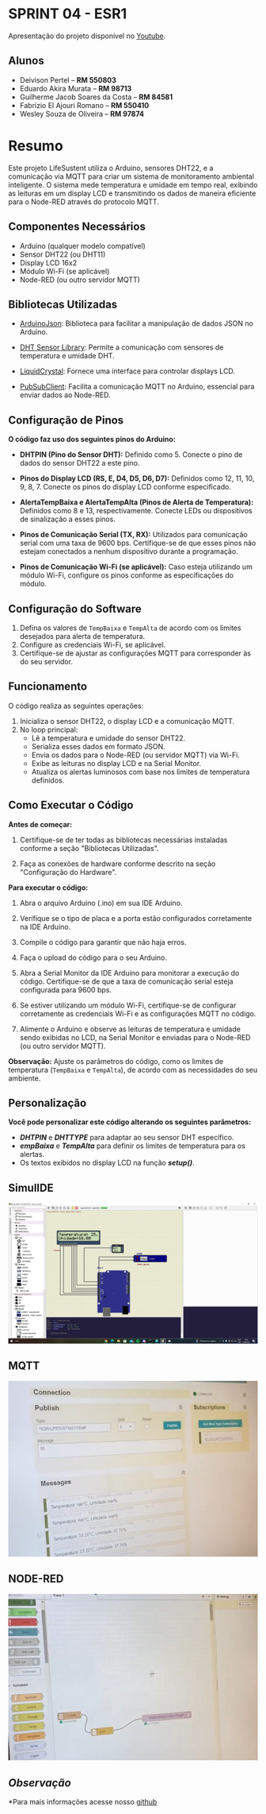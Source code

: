 # SPRINT 04 - ESR1

Apresentação do projeto disponível no [Youtube](https://youtu.be/YmSNocPrCAw?si=PkUVS1eDT4AWCnlK).

## Alunos

- Deivison Pertel – **RM 550803**
- Eduardo Akira Murata – **RM 98713**
- Guilherme Jacob Soares da Costa – **RM 84581**
- Fabrizio El Ajouri Romano – **RM 550410**
- Wesley Souza de Oliveira – **RM 97874**

# Resumo

Este projeto LifeSustent utiliza o Arduino, sensores DHT22, e a comunicação via MQTT para criar um sistema de monitoramento ambiental inteligente. O sistema mede temperatura e umidade em tempo real, exibindo as leituras em um display LCD e transmitindo os dados de maneira eficiente para o Node-RED através do protocolo MQTT.

## Componentes Necessários
- Arduino (qualquer modelo compatível)
- Sensor DHT22 (ou DHT11)
- Display LCD 16x2
- Módulo Wi-Fi (se aplicável)
- Node-RED (ou outro servidor MQTT)

## Bibliotecas Utilizadas

- [ArduinoJson](https://arduinojson.org/): Biblioteca para facilitar a manipulação de dados JSON no Arduino.
  
- [DHT Sensor Library](https://github.com/adafruit/DHT-sensor-library): Permite a comunicação com sensores de temperatura e umidade DHT.
  
- [LiquidCrystal](https://www.arduino.cc/en/Reference/LiquidCrystal): Fornece uma interface para controlar displays LCD.
  
- [PubSubClient](https://pubsubclient.knolleary.net/): Facilita a comunicação MQTT no Arduino, essencial para enviar dados ao Node-RED.


## Configuração de Pinos
**O código faz uso dos seguintes pinos do Arduino:**

- **DHTPIN (Pino do Sensor DHT):** Definido como 5. Conecte o pino de dados do sensor DHT22 a este pino.

- **Pinos do Display LCD (RS, E, D4, D5, D6, D7):** Definidos como 12, 11, 10, 9, 8, 7. Conecte os pinos do display LCD conforme especificado.

- **AlertaTempBaixa e AlertaTempAlta (Pinos de Alerta de Temperatura):** Definidos como 8 e 13, respectivamente. Conecte LEDs ou dispositivos de sinalização a esses pinos.

- **Pinos de Comunicação Serial (TX, RX):** Utilizados para comunicação serial com uma taxa de 9600 bps. Certifique-se de que esses pinos não estejam conectados a nenhum dispositivo durante a programação.

- **Pinos de Comunicação Wi-Fi (se aplicável):** Caso esteja utilizando um módulo Wi-Fi, configure os pinos conforme as especificações do módulo.


## Configuração do Software
1. Defina os valores de `TempBaixa` e `TempAlta` de acordo com os limites desejados para alerta de temperatura.
2. Configure as credenciais Wi-Fi, se aplicável.
3. Certifique-se de ajustar as configurações MQTT para corresponder às do seu servidor.

## Funcionamento
O código realiza as seguintes operações:
1. Inicializa o sensor DHT22, o display LCD e a comunicação MQTT.
2. No loop principal:
   - Lê a temperatura e umidade do sensor DHT22.
   - Serializa esses dados em formato JSON.
   - Envia os dados para o Node-RED (ou servidor MQTT) via Wi-Fi.
   - Exibe as leituras no display LCD e na Serial Monitor.
   - Atualiza os alertas luminosos com base nos limites de temperatura definidos.

## Como Executar o Código

**Antes de começar:**

1. Certifique-se de ter todas as bibliotecas necessárias instaladas conforme a seção "Bibliotecas Utilizadas".

2. Faça as conexões de hardware conforme descrito na seção "Configuração do Hardware".

**Para executar o código:**

1. Abra o arquivo Arduino (.ino) em sua IDE Arduino.

2. Verifique se o tipo de placa e a porta estão configurados corretamente na IDE Arduino.

3. Compile o código para garantir que não haja erros.

4. Faça o upload do código para o seu Arduino.

5. Abra a Serial Monitor da IDE Arduino para monitorar a execução do código. Certifique-se de que a taxa de comunicação serial esteja configurada para 9600 bps.

6. Se estiver utilizando um módulo Wi-Fi, certifique-se de configurar corretamente as credenciais Wi-Fi e as configurações MQTT no código.

7. Alimente o Arduino e observe as leituras de temperatura e umidade sendo exibidas no LCD, na Serial Monitor e enviadas para o Node-RED (ou outro servidor MQTT).

**Observação:** Ajuste os parâmetros do código, como os limites de temperatura (`TempBaixa` e `TempAlta`), de acordo com as necessidades do seu ambiente.

## Personalização
**Você pode personalizar este código alterando os seguintes parâmetros:**

- ***DHTPIN*** e ***DHTTYPE*** para adaptar ao seu sensor DHT específico.
- ***empBaixa*** e ***TempAlta*** para definir os limites de temperatura para os alertas.
- Os textos exibidos no display LCD na função ***setup()***.

## SimulIDE

<img src="/assets/img/SimullDE.jpeg">

## MQTT

<img src="/assets/img/MQTT.jpg">

## NODE-RED

<img src="/assets/img/NODE-RED.jpg">

## *Observação*
*Para mais informações acesse nosso [github](https://github.com/lifesustent/iot-sprint-03.git)
